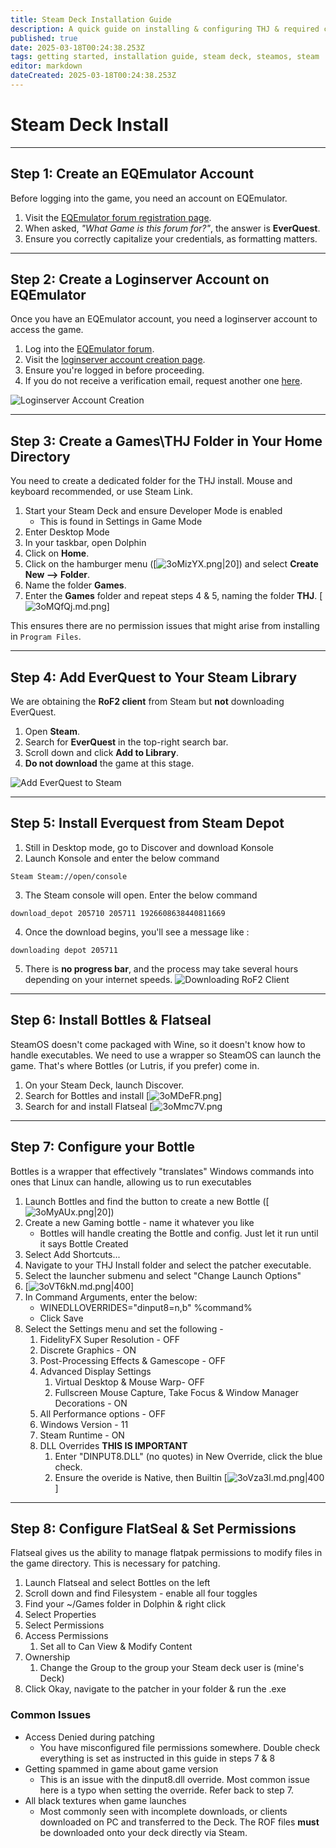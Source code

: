 ```yaml
---
title: Steam Deck Installation Guide
description: A quick guide on installing & configuring THJ & required components to allow you to take your Heroic Journey mobile on the Steam Deck~
published: true
date: 2025-03-18T00:24:38.253Z
tags: getting started, installation guide, steam deck, steamos, steam
editor: markdown
dateCreated: 2025-03-18T00:24:38.253Z
---
```


# Steam Deck Install
---

## **Step 1: Create an EQEmulator Account**
Before logging into the game, you need an account on EQEmulator.

1. Visit the [EQEmulator forum registration page](https://www.eqemulator.org/forums/register.php).
2. When asked, *"What Game is this forum for?"*, the answer is **EverQuest**.
3. Ensure you correctly capitalize your credentials, as formatting matters.

---

## **Step 2: Create a Loginserver Account on EQEmulator**
Once you have an EQEmulator account, you need a loginserver account to access the game.

1. Log into the [EQEmulator forum](https://www.eqemulator.org/forums/).
2. Visit the [loginserver account creation page](https://www.eqemulator.org/account/?CreateLS).
3. Ensure you're logged in before proceeding.
4. If you do not receive a verification email, request another one [here](https://www.eqemulator.org/forums/register.php?do=requestemail).

![Loginserver Account Creation](https://iili.io/2ZyduAQ.png)

---

## **Step 3: Create a Games\THJ Folder in Your Home Directory**
You need to create a dedicated folder for the THJ install. Mouse and keyboard recommended, or use Steam Link.

1. Start your Steam Deck and ensure Developer Mode is enabled
	- This is found in Settings in Game Mode
2. Enter Desktop Mode
3. In your taskbar, open Dolphin
4. Click on **Home**.
5. Click on the hamburger menu ([![3oMizYX.png|20](https://iili.io/3oMizYX.png)]) and select **Create New --> Folder**.
6. Name the folder **Games**.
7. Enter the **Games** folder and repeat steps 4 & 5, naming the folder **THJ**.
[![3oMQfQj.md.png](https://iili.io/3oMQfQj.md.png)]

This ensures there are no permission issues that might arise from installing in `Program Files`.

- - -

## **Step 4: Add EverQuest to Your Steam Library**
We are obtaining the **RoF2 client** from Steam but **not** downloading EverQuest.

1. Open **Steam**.
2. Search for **EverQuest** in the top-right search bar.
3. Scroll down and click **Add to Library**.
4. **Do not download** the game at this stage.

![Add EverQuest to Steam](https://iili.io/2ZydbOQ.png)

---
## Step 5: Install Everquest from Steam Depot
1. Still in Desktop mode, go to Discover and download Konsole
2. Launch Konsole and enter the below command
```
Steam Steam://open/console
```
3. The Steam console will open. Enter the below command
```
download_depot 205710 205711 1926608638440811669
```
4. Once the download begins, you'll see a message like : 
```
downloading depot 205711
```
5. There is **no progress bar**, and the process may take several hours depending on your internet speeds.
![Downloading RoF2 Client](https://iili.io/2ZyFoKX.png)

- - -

## Step 6: Install Bottles & Flatseal
SteamOS doesn't come packaged with Wine, so it doesn't know how to handle executables. We need to use a wrapper so SteamOS can launch the game. That's where Bottles (or Lutris, if you prefer) come in.

1. On your Steam Deck, launch Discover.
2. Search for Bottles and install
	 [![3oMDeFR.png](https://iili.io/3oMDeFR.png)]
3. Search for and install Flatseal
	 [![3oMmc7V.png](https://iili.io/3oMmc7V.png)

- - -

## Step 7: Configure your Bottle
Bottles is a wrapper that effectively "translates" Windows commands into ones that Linux can handle, allowing us to run executables

1. Launch Bottles and find the button to create a new Bottle ([![3oMyAUx.png|20](https://iili.io/3oMyAUx.png)])
2. Create a new Gaming bottle - name it whatever you like
	 - Bottles will handle creating the Bottle and config. Just let it run until it says Bottle Created
3. Select Add Shortcuts...
4. Navigate to your THJ Install folder and select the patcher executable.
5. Select the launcher submenu and select "Change Launch Options"
6.  [![3oVT6kN.md.png|400](https://iili.io/3oVT6kN.md.png)]
7. In Command Arguments, enter the below:
	- WINEDLLOVERRIDES="dinput8=n,b" %command%
	- Click Save
8. Select the Settings menu and set the following - 
	1. FidelityFX Super Resolution - OFF
	2. Discrete Graphics - ON
	3. Post-Processing Effects & Gamescope - OFF
	4. Advanced Display Settings
		1. Virtual Desktop & Mouse Warp- OFF
		2. Fullscreen Mouse Capture, Take Focus & Window Manager Decorations - ON
	5. All Performance options - OFF
	6. Windows Version - 11
	7. Steam Runtime - ON
	8. DLL Overrides **THIS IS IMPORTANT**
		1. Enter "DINPUT8.DLL" (no quotes) in New Override, click the blue check.
		2. Ensure the overide is Native, then Builtin
		[![3oVza3l.md.png|400](https://iili.io/3oVza3l.md.png)]

---

## Step 8: Configure FlatSeal & Set Permissions
Flatseal gives us the ability to manage flatpak permissions to modify files in the game directory. This is necessary for patching.

1. Launch Flatseal and select Bottles on the left
2. Scroll down and find Filesystem - enable all four toggles
3. Find your ~/Games folder in Dolphin & right click
4. Select Properties
5. Select Permissions
6. Access Permissions
	1. Set all to Can View & Modify Content
7. Ownership
	1. Change the Group to the group your Steam deck user is (mine's Deck)
8. Click Okay, navigate to the patcher in your folder & run the .exe

### Common Issues
- Access Denied during patching
	- You have misconfigured file permissions somewhere. Double check everything is set as instructed in this guide in steps 7 & 8
- Getting spammed in game about game version
	- This is an issue with the dinput8.dll override. Most common issue here is a typo when setting the override. Refer back to step 7.
- All black textures when game launches
	- Most commonly seen with incomplete downloads, or clients downloaded on PC and transferred to the Deck. The ROF files **must** be downloaded onto your deck directly via Steam.
